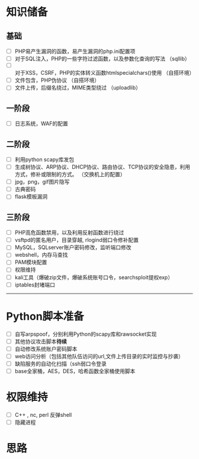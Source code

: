 # 知识储备  
## 基础  
- [ ] PHP易产生漏洞的函数，易产生漏洞的php.ini配置项  
- [ ] 对于SQL注入，PHP的一些字符过滤函数，以及参数化查询的写法  （sqllib）
- [ ] 对于XSS，CSRF，PHP的实体转义函数htmlspecialchars()使用  （自搭环境）
- [ ] 文件包含，PHP伪协议  （自搭环境）
- [ ] 文件上传，后缀名绕过，MIME类型绕过  （uploadlib）

## 一阶段
- [ ] 日志系统，WAF的配置

## 二阶段
- [ ] 利用python scapy库发包    
- [ ] 生成树协议、ARP协议、DHCP协议、路由协议、TCP协议的安全隐患，利用方式，修补或限制的方式。  （交换机上的配置） 
- [ ] jpg，png，gif图片隐写  
- [ ] 古典密码  
- [ ] flask模板漏洞

## 三阶段  
- [ ] PHP高危函数禁用，以及利用反射函数进行绕过
- [ ] vsftpd的匿名用户，目录穿越, rlogind弱口令修补配置  
- [ ] MySQL，SQLserver账户密码修改，监听端口修改  
- [ ] webshell，内存马查找  
- [ ] PAM模块配置  
- [ ] 权限维持  
- [ ] kali工具（爆破zip文件，爆破系统账号口令，searchsploit提权exp）  
- [ ] iptables封堵端口  

___  
# Python脚本准备  
- [ ] 自写arpspoof，分别利用Python的scapy库和rawsocket实现  
- [ ] 其他协议攻击脚本**待续**  
- [ ] 自动修改系统账户密码脚本  
- [ ] web访问分析（包括其他队伍访问的url,文件上传目录的实时监控与抄袭）  
- [ ] 缺陷服务的自动化扫描（ssh弱口令登录  
- [ ] base全家桶，AES，DES，哈希函数全家桶使用脚本  
# 权限维持  

- [ ] C++ , nc, perl 反弹shell  
- [ ] 隐藏进程  

# 思路  